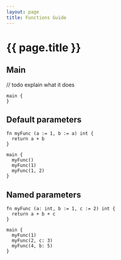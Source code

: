 ```yaml
---
layout: page
title: Functions Guide
---
```


# {{ page.title }}

## Main
// todo explain what it does
```the
main {
}
```

## Default parameters
```the
fn myFunc (a := 1, b := a) int {
  return a + b
}

main {
  myFunc()
  myFunc(1)
  myFunc(1, 2)
}
```

## Named parameters
```the
fn myFunc (a: int, b := 1, c := 2) int {
  return a + b + c
}

main {
  myFunc(1)
  myFunc(2, c: 3)
  myFunc(4, b: 5)
}
```
